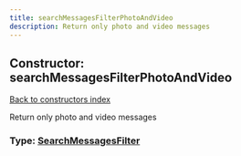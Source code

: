 ```yaml
---
title: searchMessagesFilterPhotoAndVideo
description: Return only photo and video messages
---
```

## Constructor: searchMessagesFilterPhotoAndVideo  
[Back to constructors index](index.md)



Return only photo and video messages




### Type: [SearchMessagesFilter](../types/SearchMessagesFilter.md)


